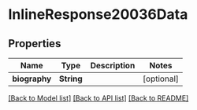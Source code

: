 # InlineResponse20036Data

## Properties

Name | Type | Description | Notes
------------ | ------------- | ------------- | -------------
**biography** | **String** |  | [optional] 

[[Back to Model list]](../README.md#documentation-for-models) [[Back to API list]](../README.md#documentation-for-api-endpoints) [[Back to README]](../README.md)


